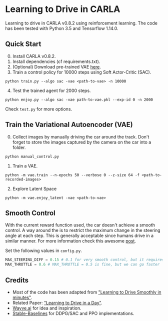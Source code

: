 # Learning to Drive in CARLA

Learning to drive in CARLA v0.8.2 using reinforcement learning. The code has been tested with Python 3.5 and Tensorflow 1.14.0.

## Quick Start
0. Install CARLA v0.8.2.
1. Install dependencies (cf requirements.txt).
2. (Optional) Download pre-trained VAE [here](https://drive.google.com/file/d/1cVnXp389UynmcYe1lECdZ3iG0UMj0led/view?usp=sharing).
3. Train a control policy for 10000 steps using Soft Actor-Critic (SAC).

```
python train.py --algo sac -vae <path-to-vae> -n 10000
```

4. Test the trained agent for 2000 steps.

```
python enjoy.py --algo sac -vae path-to-vae.pkl --exp-id 0 -n 2000
```
Check `test.py` for more options.

## Train the Variational Autoencoder (VAE)
0. Collect images by manually driving the car around the track. Don't forget to store the images captured by the camera on the car into a folder.

```
python manual_control.py 
```
1. Train a VAE.

```
python -m vae.train --n-epochs 50 --verbose 0 --z-size 64 -f <path-to-recorded-images>
```

2. Explore Latent Space

```
python -m vae.enjoy_latent -vae <path-to-vae>
```

## Smooth Control
With the current reward function used, the car doesn't achieve a smooth control. A way around the is to restrict the maximum change in the steering angle at each step. This is generally acceptable since humans drive in a similar manner. For more information check this awesome [post](https://medium.com/@araffin/learning-to-drive-smoothly-in-minutes-450a7cdb35f4).  

Set the following values in `config.py`.

```python
MAX_STEERING_DIFF = 0.15 # 0.1 for very smooth control, but it requires more steps
MAX_THROTTLE = 0.6 # MAX_THROTTLE = 0.5 is fine, but we can go faster
```

## Credits
- Most of the code has been adapted from ["Learning to Drive Smoothly in minutes"](https://github.com/araffin/learning-to-drive-in-5-minutes/).
- Related Paper: ["Learning to Drive in a Day"](https://arxiv.org/pdf/1807.00412.pdf).
- [Wayve.ai](https://wayve.ai) for idea and inspiration.
- [Stable-Baselines](https://github.com/hill-a/stable-baselines) for DDPG/SAC and PPO implementations.